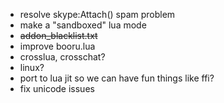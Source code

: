 * resolve skype:Attach() spam problem
* make a "sandboxed" lua mode
* ~~addon_blacklist.txt~~
* improve booru.lua
* crosslua, crosschat?
* linux?
* port to lua jit so we can have fun things like ffi?
* fix unicode issues